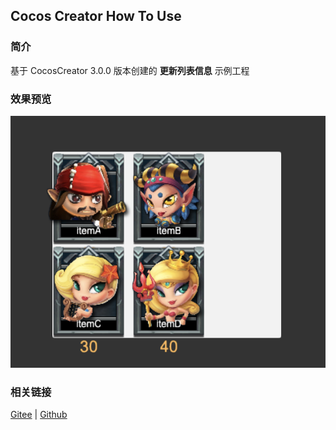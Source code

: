 ## Cocos Creator How To Use

### 简介

基于 CocosCreator 3.0.0 版本创建的 **更新列表信息** 示例工程

### 效果预览
![image](../../image/202203/2022030206.png)

### 相关链接
[Gitee](https://gitee.com/mirrors_cocos-creator/demo-ui/tree/v3.0/assets/scene) | [Github](https://github.com/cocos-creator/demo-ui/tree/v3.0/assets/scene)